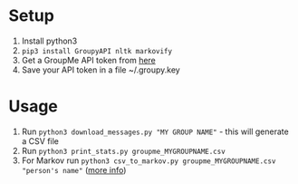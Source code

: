 # Setup
1. Install python3
2. `pip3 install GroupyAPI nltk markovify`
3. Get a GroupMe API token from [here](https://dev.groupme.com/)
4. Save your API token in a file ~/.groupy.key

# Usage
1. Run `python3 download_messages.py "MY GROUP NAME"` - this will generate a CSV file
2. Run `python3 print_stats.py groupme_MYGROUPNAME.csv`
3. For Markov run `python3 csv_to_markov.py groupme_MYGROUPNAME.csv "person's name"` ([more info](csv_to_markov.py))
